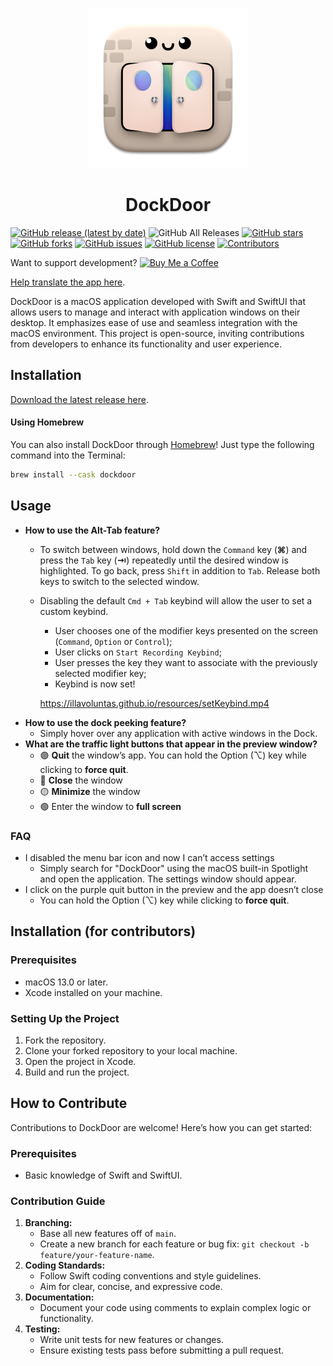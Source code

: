 <p align="center">
<img height="256" src="https://github.com/ejbills/DockDoor/raw/main/DockDoor/Assets.xcassets/AppIcon.appiconset/icon_256x256@2x.png">
</p>

<h1 align="center">DockDoor</h1>

[![GitHub release (latest by date)](https://img.shields.io/github/v/release/ejbills/DockDoor)](https://github.com/ejbills/DockDoor/releases/latest/download/DockDoor.dmg)
![GitHub All Releases](https://img.shields.io/github/downloads/ejbills/DockDoor/total?label=Total%20Downloads)
[![GitHub stars](https://img.shields.io/github/stars/ejbills/DockDoor)](https://github.com/ejbills/DockDoor/stargazers)
[![GitHub forks](https://img.shields.io/github/forks/ejbills/DockDoor)](https://github.com/ejbills/DockDoor/network/members)
[![GitHub issues](https://img.shields.io/github/issues/ejbills/DockDoor)](https://github.com/ejbills/DockDoor/issues)
[![GitHub license](https://img.shields.io/github/license/ejbills/DockDoor)](https://github.com/ejbills/DockDoor/blob/main/LICENSE)
[![Contributors](https://img.shields.io/github/contributors/ejbills/DockDoor)](https://github.com/ejbills/DockDoor/graphs/contributors)

Want to support development? [![Buy Me a Coffee](https://img.shields.io/badge/Buy%20me%20a%20coffee-ffdd00?style=flat&logo=buy-me-a-coffee&logoColor=black)](https://www.buymeacoffee.com/keplercafe)

[Help translate the app here](https://crowdin.com/project/dockdoor/invite?h=895e3c085646d3c07fa36a97044668e02149115).

DockDoor is a macOS application developed with Swift and SwiftUI that allows users to manage and interact with application windows on their desktop. It emphasizes ease of use and seamless integration with the macOS environment. This project is open-source, inviting contributions from developers to enhance its functionality and user experience.

## Installation

[Download the latest release here](https://github.com/ejbills/DockDoor/releases/latest/download/DockDoor.dmg).

#### Using Homebrew

You can also install DockDoor through [Homebrew](https://brew.sh/)! Just type the following command into the Terminal:
```bash
brew install --cask dockdoor
```

## Usage

- **How to use the Alt-Tab feature?**
  - To switch between windows, hold down the `Command` key (<strong>&#8984;</strong>) and press the `Tab` key (<strong>&RightArrowBar;</strong>) repeatedly until the desired window is highlighted. To go back, press `Shift` in addition to `Tab`. Release both keys to switch to the selected window.
  - Disabling the default `Cmd + Tab` keybind will allow the user to set a custom keybind.
      - User chooses one of the modifier keys presented on the screen (`Command`, `Option` or `Control`);
      - User clicks on `Start Recording Keybind`;
      - User presses the key they want to associate with the previously selected modifier key;
      - Keybind is now set!

      https://illavoluntas.github.io/resources/setKeybind.mp4
- **How to use the dock peeking feature?**
  - Simply hover over any application with active windows in the Dock.
- **What are the traffic light buttons that appear in the preview window?**
  - 🟣 **Quit** the window’s app. You can hold the Option (⌥) key while clicking to **force quit**.
  - 🔴 **Close** the window
  - 🟡 **Minimize** the window
  - 🟢 Enter the window to **full screen**

### FAQ

- I disabled the menu bar icon and now I can’t access settings
  - Simply search for "DockDoor" using the macOS built-in Spotlight and open the application. The settings window should appear.
- I click on the purple quit button in the preview and the app doesn’t close
  - You can hold the Option (⌥) key while clicking to **force quit**.
 
## Installation (for contributors)

### Prerequisites

- macOS 13.0 or later.
- Xcode installed on your machine.

### Setting Up the Project

1. Fork the repository.
2. Clone your forked repository to your local machine.
3. Open the project in Xcode.
4. Build and run the project.

## How to Contribute

Contributions to DockDoor are welcome! Here’s how you can get started:

### Prerequisites

- Basic knowledge of Swift and SwiftUI.

### Contribution Guide

1. **Branching:**
    - Base all new features off of `main`.
    - Create a new branch for each feature or bug fix: `git checkout -b feature/your-feature-name`.
2. **Coding Standards:**
    - Follow Swift coding conventions and style guidelines.
    - Aim for clear, concise, and expressive code.
3. **Documentation:**
    - Document your code using comments to explain complex logic or functionality.
4. **Testing:**
    - Write unit tests for new features or changes.
    - Ensure existing tests pass before submitting a pull request.
